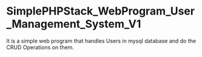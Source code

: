 # SimplePHPStack_WebProgram_User_Management_System_V1
It is a simple web program that handles Users in mysql database and do the CRUD Operations on them.
